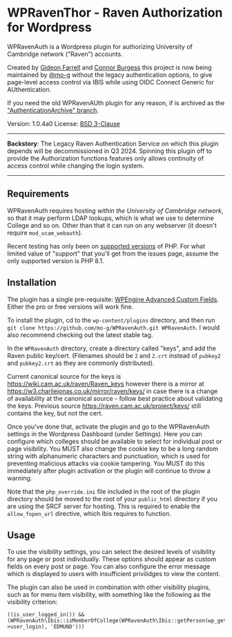 WPRavenThor - Raven Authorization for Wordpress
================================================

WPRavenAuth is a Wordpress plugin for authorizing University of Cambridge network ("Raven") accounts. 

Created by [Gideon Farrell](https://github.com/gfarrell/) and [Connor Burgess](https://github.com/Burgch) this project is now being maintained by [@mo-g](https://github.com/mo-g) without the legacy authentication options, to give page-level access control via IBIS while using OIDC Connect Generic for AUthentication.

If you need the old WPRavenAUth plugin for any reason, if is archived as the ["AuthenticationArchive" branch](https://github.com/mo-g/WPRavenAuth/tree/AuthenticationArchive).

Version: 1.0.4a0
License: [BSD 3-Clause](http://opensource.org/licenses/BSD-3-Clause)

---

**Backstory**: The Legacy Raven Authentication Service on which this plugin depends will be decommissioned in Q3 2024. Spinning this plugin off to provide the Authorization functions features only allows continuity of access control while changing the login system.

---

Requirements
------------

WPRavenAuth requires hosting *within the University of Cambridge network*, so that it may perform LDAP lookups, which is what we use to determine College and so on. Other than that it can run on any webserver (it doesn't require `mod_ucam_webauth`).

Recent testing has only been on [supported versions](https://www.php.net/supported-versions.php) of PHP. For what limited value of "support" that you'll get from the issues page, assume the only supported version is PHP 8.1.

Installation
------------

The plugin has a single pre-requisite: [WPEngine Advanced Custom Fields](https://en-gb.wordpress.org/plugins/advanced-custom-fields/). Either the pro or free versions will work fine.

To install the plugin, cd to the `wp-content/plugins` directory, and then run `git clone https://github.com/mo-g/WPRavenAuth.git WPRavenAuth`. I would also recommend checking out the latest stable tag.

In the `WPRavenAuth` directory, create a directory called "keys", and add the Raven public key/cert. (Filenames should be `2` and `2.crt` instead of `pubkey2` and `pubkey2.crt` as they are commonly distributed).

Current canonical source for the keys is https://wiki.cam.ac.uk/raven/Raven_keys however there is a mirror at https://w3.charliejonas.co.uk/mirror/raven/keys/ in case there is a change of availability at the canonical source - follow best practice about validating the keys. Previous source https://raven.cam.ac.uk/project/keys/ still contains the key, but not the cert.

Once you've done that, activate the plugin and go to the WPRavenAuth settings in the Wordpress Dashboard (under Settings). Here you can configure which colleges should be available to select for individual post or page visibility. You MUST also change the cookie key to be a long random string with alphanumeric characters and punctuation, which is used for preventing malicious attacks via cookie tampering. You MUST do this immediately after plugin activation or the plugin will continue to throw a warning.

Note that the `php_override.ini` file included in the root of the plugin directory should be moved to the root of your `public_html` directory if you are using the SRCF server for hosting. This is required to enable the `allow_fopen_url` directive, which Ibis requires to function.

Usage
-----

To use the visibility settings, you can select the desired levels of visibility for any page or post individually. These options should appear as custom fields on every post or page. You can also configure the error message which is displayed to users with insufficient privilidges to view the content.

The plugin can also be used in combination with other visibility plugins, such as for menu item visibility, with something like the following as the visibility criterion:

    ((is_user_logged_in()) && (WPRavenAuth\Ibis::isMemberOfCollege(WPRavenAuth\Ibis::getPerson(wp_get_current_user()->user_login), 'EDMUND')))
